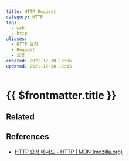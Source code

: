 ```yaml
---
title: HTTP Request
category: HTTP
tags:
  - web
  - http
aliases:
  - HTTP 요청
  - Request
  - 요청
created: 2021-12-30 13:06
updated: 2021-12-30 13:15
---
```


# {{ $frontmatter.title }}

## Related

## References

- [HTTP 요청 메서드 - HTTP | MDN (mozilla.org)](https://developer.mozilla.org/ko/docs/Web/HTTP/Methods)
